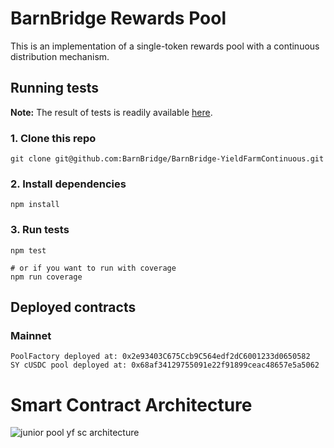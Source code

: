 # BarnBridge Rewards Pool

This is an implementation of a single-token rewards pool with a continuous distribution mechanism.

## Running tests
**Note:** The result of tests is readily available [here](./test-results.md).

### 1. Clone this repo
```shell
git clone git@github.com:BarnBridge/BarnBridge-YieldFarmContinuous.git
```

### 2. Install dependencies
```shell
npm install
```

### 3. Run tests
```shell
npm test

# or if you want to run with coverage
npm run coverage
```

## Deployed contracts
### Mainnet
```shell
PoolFactory deployed at: 0x2e93403C675Ccb9C564edf2dC6001233d0650582
SY cUSDC pool deployed at: 0x68af34129755091e22f91899ceac48657e5a5062
```

# Smart Contract Architecture
![junior pool yf sc architecture](https://gblobscdn.gitbook.com/assets%2F-MIu3rMElIO-jG68zdaV%2F-MXHutr14sDo0hYi6gg3%2F-MXHwLedyIac7BAL_YJO%2Fjunior%20tokens.png?alt=media&token=607fe998-db46-47e1-8c24-397630103da2)
